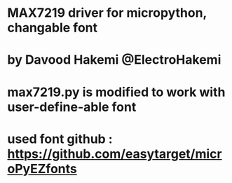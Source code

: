 # MAX7219 driver for micropython, changable font
# by Davood Hakemi @ElectroHakemi
#
# max7219.py is modified to work with user-define-able font
# used font github : https://github.com/easytarget/microPyEZfonts
